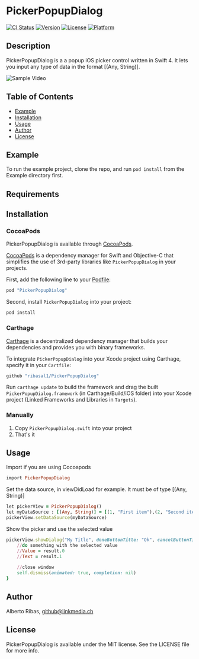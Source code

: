 # PickerPopupDialog

[![CI Status](http://img.shields.io/travis/ribasal1/PickerPopupDialog.svg?style=flat)](https://travis-ci.org/ribasal1/PickerPopupDialog)
[![Version](https://img.shields.io/cocoapods/v/PickerPopupDialog.svg?style=flat)](http://cocoapods.org/pods/PickerPopupDialog)
[![License](https://img.shields.io/cocoapods/l/PickerPopupDialog.svg?style=flat)](http://cocoapods.org/pods/PickerPopupDialog)
[![Platform](https://img.shields.io/cocoapods/p/PickerPopupDialog.svg?style=flat)](http://cocoapods.org/pods/PickerPopupDialog)

## Description

PickerPopupDialog is a a popup iOS picker control written in Swift 4. It lets you input any type of data in the format [(Any, String)].

![Sample Video](https://media.giphy.com/media/ZvHpCQGfVNECnnnrXh/giphy.gif)


## Table of Contents

* [Example](#example)
* [Installation](#installation)
* [Usage](#usage)
* [Author](#author)
* [License](#license)


## Example

To run the example project, clone the repo, and run `pod install` from the Example directory first.

## Requirements

## Installation

### CocoaPods

PickerPopupDialog is available through [CocoaPods](http://cocoapods.org).

[CocoaPods](http://cocoapods.org) is a dependency manager for Swift and Objective-C that simplifies the use of 3rd-party
libraries like `PickerPopupDialog` in your projects.

First, add the following line to your [Podfile](http://guides.cocoapods.org/using/using-cocoapods.html):

```ruby
pod "PickerPopupDialog"
```

Second, install `PickerPopupDialog` into your project:

```bash
pod install
```

### Carthage

[Carthage](https://github.com/Carthage/Carthage) is a decentralized dependency manager that builds your dependencies and
provides you with binary frameworks.

To integrate `PickerPopupDialog` into your Xcode project using Carthage, specify it in your `Cartfile`:

```ruby
github "ribasal1/PickerPopupDialog"
```

Run `carthage update` to build the framework and drag the built `PickerPopupDialog.framework` (in Carthage/Build/iOS folder)
into your Xcode project (Linked Frameworks and Libraries in `Targets`).

### Manually

1. Copy `PickerPopupDialog.swift` into your project
2. That's it

## Usage

Import if you are using Cocoapods

```ruby
import PickerPopupDialog
```

Set the data source, in viewDidLoad for example. It must be of type [(Any, String)]
```ruby
let pickerView = PickerPopupDialog()
let myDataSource : [(Any, String)] = [(1, "First item"),(2, "Second item")]
pickerView.setDataSource(myDataSource)
```
Show the picker and use the selected value
```ruby
pickerView.showDialog("My Title", doneButtonTitle: "Ok", cancelButtonTitle: "cancel") { (result) -> Void in
    //do something with the selected value
    //Value = result.0
    //Text = result.1
    
    //close window
    self.dismiss(animated: true, completion: nil)
}
```

## Author

Alberto Ribas, github@linkmedia.ch

## License

PickerPopupDialog is available under the MIT license. See the LICENSE file for more info.
